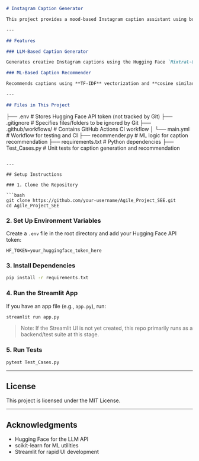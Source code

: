 ```markdown
# Instagram Caption Generator

This project provides a mood-based Instagram caption assistant using both a Machine Learning (ML) recommender and a Large Language Model (LLM) via Hugging Face's API. The app is built using **Streamlit**.

---

## Features

### LLM-Based Caption Generator

Generates creative Instagram captions using the Hugging Face `Mixtral-8x7B-Instruct` model based on image descriptions and selected moods.

### ML-Based Caption Recommender

Recommends captions using **TF-IDF** vectorization and **cosine similarity** from a curated mood-tagged caption dataset.

---

## Files in This Project
```

├── .env # Stores Hugging Face API token (not tracked by Git)
├── .gitignore # Specifies files/folders to be ignored by Git
├── .github/workflows/ # Contains GitHub Actions CI workflow
│ └── main.yml # Workflow for testing and CI
├── recommender.py # ML logic for caption recommendation
├── requirements.txt # Python dependencies
├── Test_Cases.py # Unit tests for caption generation and recommendation

````

---

## Setup Instructions

### 1. Clone the Repository

```bash
git clone https://github.com/your-username/Agile_Project_SEE.git
cd Agile_Project_SEE
````

### 2. Set Up Environment Variables

Create a `.env` file in the root directory and add your Hugging Face API token:

```env
HF_TOKEN=your_huggingface_token_here
```

### 3. Install Dependencies

```bash
pip install -r requirements.txt
```

### 4. Run the Streamlit App

If you have an app file (e.g., `app.py`), run:

```bash
streamlit run app.py
```

> Note: If the Streamlit UI is not yet created, this repo primarily runs as a backend/test suite at this stage.

### 5. Run Tests

```bash
pytest Test_Cases.py
```

---

## License

This project is licensed under the MIT License.

---

## Acknowledgments

- Hugging Face for the LLM API
- scikit-learn for ML utilities
- Streamlit for rapid UI development

```

```
